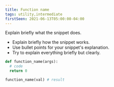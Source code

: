 ```yaml
---
title: Function name
tags: utility,intermediate
firstSeen: 2021-06-13T05:00:00-04:00
---
```


Explain briefly what the snippet does.

- Explain briefly how the snippet works.
- Use bullet points for your snippet's explanation.
- Try to explain everything briefly but clearly.

```py
def function_name(args):
  # code
  return 0
```

```py
function_name(val) # result
```
